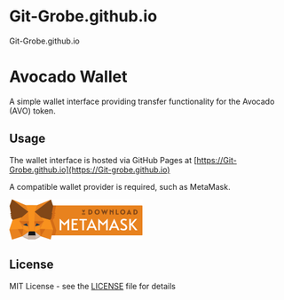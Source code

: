 # Git-Grobe.github.io
Git-Grobe.github.io

# Avocado Wallet
A simple wallet interface providing transfer functionality for the Avocado (AVO) token.

## Usage

The wallet interface is hosted via GitHub Pages at [https://Git-Grobe.github.io](https://Git-grobe.github.io)

A compatible wallet provider is required, such as MetaMask.

[![Download MetaMask](/images/download-metamask-dark.png?raw=true)](https://metamask.io/)

## License

MIT License - see the [LICENSE](LICENSE) file for details
